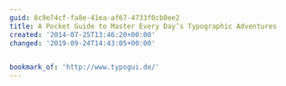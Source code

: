 ```yaml
---
guid: 8c9e74cf-fa8e-41ea-af67-4733f0cb0ee2
title: A Pocket Guide to Master Every Day’s Typographic Adventures
created: '2014-07-25T13:46:20+00:00'
changed: '2019-09-24T14:43:05+00:00'


bookmark_of: 'http://www.typogui.de/'
---
```




